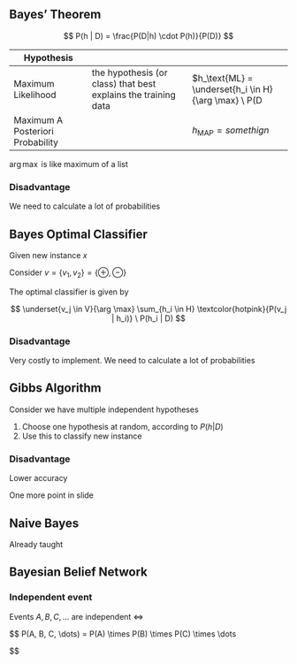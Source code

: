 ## Bayes’ Theorem

$$
P(h | D) = \frac{P(D|h) \cdot P(h)}{P(D)}
$$

| Hypothesis                       |                                                              |                                                             |
| -------------------------------- | ------------------------------------------------------------ | ----------------------------------------------------------- |
| Maximum Likelihood               | the hypothesis (or class) that best explains the training data | $h_\text{ML} = \underset{h_i \in H}{\arg \max} \ P(D |h_i)$ |
| Maximum A Posteriori Probability |                                                              | $h_\text{MAP} = somethign$                                  |

$\arg \max$ is like maximum of a list

### Disadvantage
We need to calculate a lot of probabilities

## Bayes Optimal Classifier

Given new instance $x$

Consider $v=\{v_1, v_2 \}=\{\oplus, \ominus \}$

The optimal classifier is given by

$$
\underset{v_j \in V}{\arg \max}
\sum_{h_i \in H} \textcolor{hotpink}{P(v_j | h_i)} \ P(h_i | D)
$$

### Disadvantage

Very costly to implement. We need to calculate a lot of probabilities

## Gibbs Algorithm

Consider we have multiple independent hypotheses

1. Choose one hypothesis at random, according to $P(h|D)$
1. Use this to classify new instance

### Disadvantage

Lower accuracy

One more point in slide

## Naive Bayes
Already taught

## Bayesian Belief Network

### Independent event

Events $A, B, C, \dots$ are independent $\iff$

$$
P(A, B, C, \dots) = P(A) \times P(B) \times P(C) \times \dots

$$

